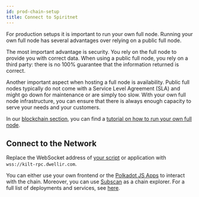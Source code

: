 ```yaml
---
id: prod-chain-setup
title: Connect to Spiritnet
---
```


For production setups it is important to run your own full node.
Running your own full node has several advantages over relying on a public full node.

The most important advantage is security.
You rely on the full node to provide you with correct data.
When using a public full node, you rely on a third party: there is no 100% guarantee that the information returned is correct.

Another important aspect when hosting a full node is availability.
Public full nodes typically do not come with a Service Level Agreement (SLA) and might go down for maintenance or are simply too slow.
With your own full node infrastructure, you can ensure that there is always enough capacity to serve your needs and your customers.

In our [blockchain section](../../02_chain/01_introduction.md), you can find a [tutorial on how to run your own full node](../../02_chain/04_fullnode.md).

## Connect to the Network

Replace the WebSocket address of [your script](./index.md#set-up-your-project) or application with `wss://kilt-rpc.dwellir.com`.

You can either use your own frontend or the [Polkadot JS Apps](https://polkadot.js.org/apps/?rpc=wss%3A%2F%2Fkilt-rpc.dwellir.com/explorer) to interact with the chain.
Moreover, you can use [Subscan](https://spiritnet.subscan.io/) as a chain explorer.
For a full list of deployments and services, see [here](../../02_chain/03_deployments.md).
